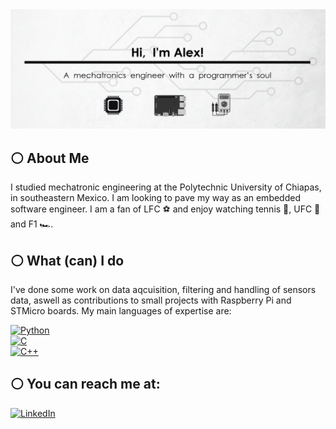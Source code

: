 <div id="header" align="center">
  <img src="https://github.com/diegoalexglz/diegoalexglz/blob/main/images/GitHub%20ReadMe.png?raw=true" "/>
</div>

## ⚪️ About Me
I studied mechatronic engineering at the Polytechnic University of Chiapas, in southeastern Mexico. I am looking to pave my way as an embedded software engineer. I am a fan of LFC ⚽️ and enjoy watching tennis 🥎, UFC 🥊 and F1 🏎.

## ⚪️ What (can) I do
I've done some work on data aqcuisition, filtering and handling of sensors data, aswell as contributions to small projects with Raspberry Pi and STMicro boards.
My main languages of expertise are:

[![Python](https://img.shields.io/badge/Python-white?style=for-the-badge&logo=python&logoColor=white&labelColor=101010)]()
</br>
[![C](https://img.shields.io/badge/c-white?style=for-the-badge&logo=c&logoColor=white&labelColor=101010)]()
</br>
[![C++](https://img.shields.io/badge/c++-white?style=for-the-badge&logo=c%2B%2B&logoColor=white&labelColor=101010)]()

## ⚪️ You can reach me at:
[![LinkedIn](https://img.shields.io/badge/linkedin-white?style=for-the-badge&logo=linkedin&logoColor=white&labelColor=101010)]()
